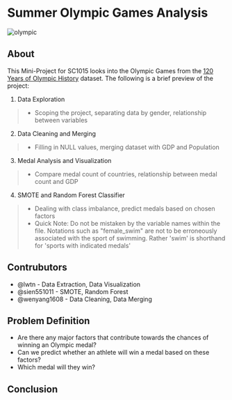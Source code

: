 # Summer Olympic Games Analysis
![olympic](https://user-images.githubusercontent.com/97715547/161469419-e152356b-0fb6-46bf-93e0-edc16a5d41a5.jpg)

## About
This Mini-Project for SC1015 looks into the Olympic Games from the [120 Years of Olympic History](https://www.kaggle.com/datasets/mysarahmadbhat/120-years-of-olympic-history) dataset. The following is a brief preview of the project:
1. Data Exploration
>- Scoping the project, separating data by gender, relationship between variables
2. Data Cleaning and Merging
>- Filling in NULL values, merging dataset with GDP and Population
3. Medal Analysis and Visualization
>- Compare medal count of countries, relationship between medal count and GDP
4. SMOTE and Random Forest Classifier
>- Dealing with class imbalance, predict medals based on chosen factors
>- Quick Note: Do not be mistaken by the variable names within the file. Notations such as "female_swim" are not to be erroneously associated with the sport of swimming. Rather 'swim' is shorthand for 'sports with indicated medals'  


## Contrubutors
- @lwtn - Data Extraction, Data Visualization
- @sien551011 - SMOTE, Random Forest
- @wenyang1608 - Data Cleaning, Data Merging

## Problem Definition
- Are there any major factors that contribute towards the chances of winning an Olympic medal?
- Can we predict whether an athlete will win a medal based on these factors?
- Which medal will they win?

## Conclusion

